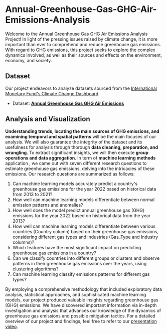 # Annual-Greenhouse-Gas-GHG-Air-Emissions-Analysis

Welcome to the Annual Greenhouse Gas GHG Air Emissions Analysis Project! In light of the pressing issues raised by climate change, it is more important than ever to comprehend and reduce greenhouse gas emissions. With regard to GHG emissions, this project seeks to explore the complex dynamics involved, as well as their sources and effects on the environment, economy, and society.

## Dataset 
Our project endeavors to analyze datasets sourced from the [International Monetary Fund's Climate Change Dashboard](https://climatedata.imf.org/). 
- Dataset: [**Annual Greenhouse Gas GHG Air Emissions**](https://climatedata.imf.org/datasets/c8579761f19740dfbe4418b205654ddf/explore)

## Analysis and Visualization
**Understanding trends, locating the main sources of GHG emissions, and examining temporal and spatial patterns** will be the main focuses of our analysis. We will also guarantee the integrity of the dataset and its usefulness for analysis through thorough **data cleaning, preparation, and wrangling**. To extract significant insights, we will then execute **group operations and data aggregation**. In term of **machine learning methods** application , we came out with seven different research questions to estimate greenhouse gas emissions, delving into the intricacies of these emissions. Our research questions are summarized as follows:

1. Can machine learning models accurately predict a country's greenhouse gas emissions for the year 2022 based on historical data from 2013 to 2021?
2. How well can machine learning models differentiate between normal emission patterns and anomalies?
3. How well does the model predict annual greenhouse gas (GHG) emissions for the year 2022 based on historical data from the year 2013?
4. How well can machine learning models differentiate between various countries (Country column) based on their greenhouse gas emissions, considering different gas types and industries (Gas_Type and Industry columns)?
5. Which features have the most significant impact on predicting greenhouse gas emissions in a country?
6. Can we classify countries into different groups or clusters and observe patterns in their greenhouse gas emissions over the years, using clustering algorithms?
7. Can machine learning classify emissions patterns for different gas types?

By employing a comprehensive methodology that included exploratory data analysis, statistical approaches, and sophisticated machine learning models, our project produced valuable insights regarding greenhouse gas (GHG) emissions. We have discovered important information via in-depth investigation and analysis that advances our knowledge of the dynamics of greenhouse gas emissions and possible mitigation tactics. For a detailed overview of our project and findings, feel free to refer to our [presentation video](https://youtu.be/A24z2U8N5kE).
